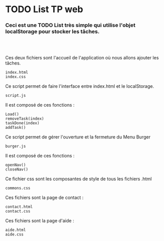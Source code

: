 # TODO List TP web

### Ceci est une TODO List très simple qui utilise l'objet localStorage pour stocker les tâches.

<br/>
<br/>

Ces deux fichiers sont l'accueil de l'application où nous allons ajouter les tâches.
```
index.html
index.css
```

Ce script permet de faire l'interface entre index.html et le localStorage.

```
script.js
```


Il est composé de ces fonctions :

```
Load()
removeTask(index)
taskDone(index)
addTask()
```

Ce script permet de gérer l'ouverture et la fermeture du Menu Burger
```
burger.js
```

Il est composé de ces fonctions :

```
openNav()
closeNav()
```

Ce fichier css sont les composantes de style de tous les fichiers .html
```
commons.css
```

Ces fichiers sont la page de contact :
```
contact.html
contact.css
```

Ces fichiers sont la page d'aide :
```
aide.html
aide.css
```
